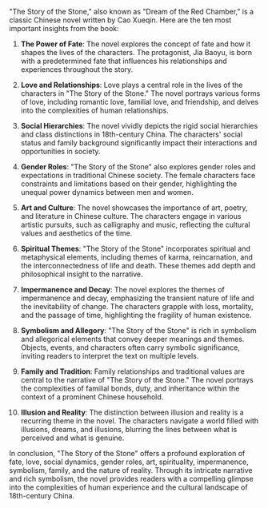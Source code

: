 "The Story of the Stone," also known as "Dream of the Red Chamber," is a classic Chinese novel written by Cao Xueqin. Here are the ten most important insights from the book:

1. **The Power of Fate**: The novel explores the concept of fate and how it shapes the lives of the characters. The protagonist, Jia Baoyu, is born with a predetermined fate that influences his relationships and experiences throughout the story.

2. **Love and Relationships**: Love plays a central role in the lives of the characters in "The Story of the Stone." The novel portrays various forms of love, including romantic love, familial love, and friendship, and delves into the complexities of human relationships.

3. **Social Hierarchies**: The novel vividly depicts the rigid social hierarchies and class distinctions in 18th-century China. The characters' social status and family background significantly impact their interactions and opportunities in society.

4. **Gender Roles**: "The Story of the Stone" also explores gender roles and expectations in traditional Chinese society. The female characters face constraints and limitations based on their gender, highlighting the unequal power dynamics between men and women.

5. **Art and Culture**: The novel showcases the importance of art, poetry, and literature in Chinese culture. The characters engage in various artistic pursuits, such as calligraphy and music, reflecting the cultural values and aesthetics of the time.

6. **Spiritual Themes**: "The Story of the Stone" incorporates spiritual and metaphysical elements, including themes of karma, reincarnation, and the interconnectedness of life and death. These themes add depth and philosophical insight to the narrative.

7. **Impermanence and Decay**: The novel explores the themes of impermanence and decay, emphasizing the transient nature of life and the inevitability of change. The characters grapple with loss, mortality, and the passage of time, highlighting the fragility of human existence.

8. **Symbolism and Allegory**: "The Story of the Stone" is rich in symbolism and allegorical elements that convey deeper meanings and themes. Objects, events, and characters often carry symbolic significance, inviting readers to interpret the text on multiple levels.

9. **Family and Tradition**: Family relationships and traditional values are central to the narrative of "The Story of the Stone." The novel portrays the complexities of familial bonds, duty, and inheritance within the context of a prominent Chinese household.

10. **Illusion and Reality**: The distinction between illusion and reality is a recurring theme in the novel. The characters navigate a world filled with illusions, dreams, and illusions, blurring the lines between what is perceived and what is genuine.

In conclusion, "The Story of the Stone" offers a profound exploration of fate, love, social dynamics, gender roles, art, spirituality, impermanence, symbolism, family, and the nature of reality. Through its intricate narrative and rich symbolism, the novel provides readers with a compelling glimpse into the complexities of human experience and the cultural landscape of 18th-century China.
